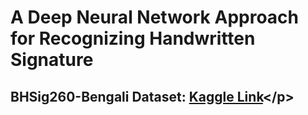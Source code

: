 # A Deep Neural Network Approach for Recognizing Handwritten Signature

## <p> BHSig260-Bengali Dataset: [Kaggle Link]([https://www.kaggle.com/datasets/gunavenkatdoddi/eye-diseases-classification](https://www.kaggle.com/datasets/ishanikathuria/handwritten-signature-datasets?select=BHSig260-Bengali))</p>
